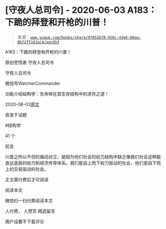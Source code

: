# [守夜人总司令] - 2020-06-03 A183：下跪的拜登和开枪的川普！

> 来源：[`www.yuque.com/books/share/97051b78-926c-43e6-b0aa-0b72ff163ac4/xqy5hf`](https://www.yuque.com/books/share/97051b78-926c-43e6-b0aa-0b72ff163ac4/xqy5hf)



A183：下跪的拜登和开枪的川普！ 

原创觉悟者 守夜人总司令 

守夜人总司令 

微信号WatcherCommander 

功能介绍结构学：生命体在其生存结构中的求存之道！ 

2020-06-03[原文](https://mp.weixin.qq.com/s?__biz=MzAxNDk1NjI2Mw==&mid=2247485291&idx=1&sn=fcdffdc41b81434b5df4b09c2fb78a3d&chksm=9b8a24e3acfdadf5e4848a00056daee21f08002b0f274c89240a509b73166b63195b2c2ddb00&scene=27#wechat_redirect&cpage=211) 

收录于话题 

#结构学 

41 个 

前言 

川普之所以不但的煽动对立，是因为他们社会的权力结构中缺乏像我们社会这种能直达底层的权力和经济传导体系。我们是自上而下权力驱动的社会，他们是自下而上的交易驱动的社会。 

正文需付费后才可阅读 

阅读本文 

微信扫一扫付费阅读本文 

人付费， 人赞赏 <ne-h3 id="roPMi" data-lake-id="roPMi"><ne-heading-ext><ne-heading-anchor></ne-heading-anchor><ne-heading-fold></ne-heading-fold></ne-heading-ext><ne-heading-content>精选留言</ne-heading-content></ne-h3> 

用户设置不下载评论